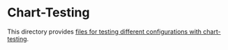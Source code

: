 # Chart-Testing

This directory provides [files for testing different configurations with chart-testing](https://github.com/helm/charts/blob/master/test/README.md#providing-custom-test-values).